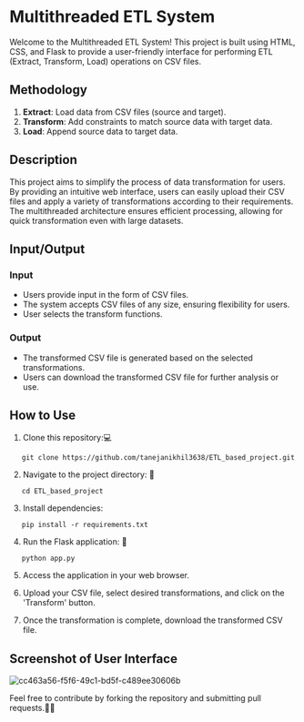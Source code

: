 # Multithreaded ETL System

Welcome to the Multithreaded ETL System! This project is built using HTML, CSS, and Flask to provide a user-friendly interface for performing ETL (Extract, Transform, Load) operations on CSV files.

## Methodology

1. **Extract**: Load data from CSV files (source and target).
2. **Transform**: Add constraints to match source data with target data.
3. **Load**: Append source data to target data.

## Description

This project aims to simplify the process of data transformation for users. By providing an intuitive web interface, users can easily upload their CSV files and apply a variety of transformations according to their requirements. The multithreaded architecture ensures efficient processing, allowing for quick transformation even with large datasets.

## Input/Output

### Input
- Users provide input in the form of CSV files.
- The system accepts CSV files of any size, ensuring flexibility for users.
- User selects the transform functions.

### Output
- The transformed CSV file is generated based on the selected transformations.
- Users can download the transformed CSV file for further analysis or use.

## How to Use

1. Clone this repository:💻
```shell
   git clone https://github.com/tanejanikhil3638/ETL_based_project.git
```

2. Navigate to the project directory: 📁
```shell
   cd ETL_based_project
```

3. Install dependencies:
```shell
   pip install -r requirements.txt
```

4. Run the Flask application: 🚀

```shell
   python app.py
```

5. Access the application in your web browser.

6. Upload your CSV file, select desired transformations, and click on the 'Transform' button.

7. Once the transformation is complete, download the transformed CSV file.



## Screenshot of User Interface

![cc463a56-f5f6-49c1-bd5f-c489ee30606b](https://github.com/tanejanikhil3638/ETL_based_project/assets/98747035/344916eb-653c-45a0-ac5c-5741dd61073b)


Feel free to contribute by forking the repository and submitting pull requests.🙂🙂
